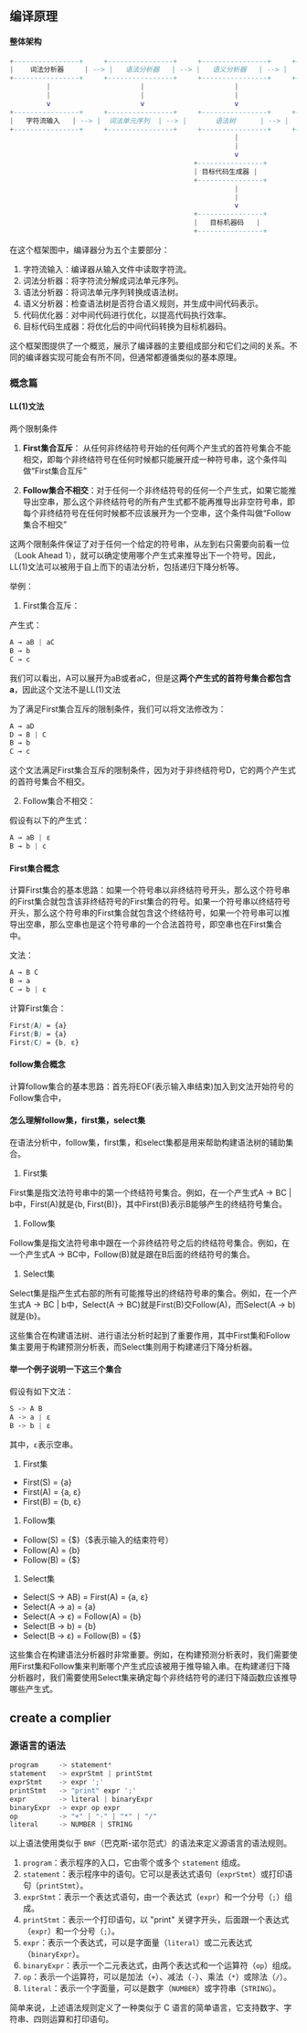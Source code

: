 ## 编译原理

#### 整体架构

```lua
+----------------+     +----------------+     +----------------+     +----------------+
|    词法分析器     | --> |   语法分析器   | --> |   语义分析器   | --> |   代码优化器   |
+----------------+     +----------------+     +----------------+     +----------------+
         |                      |                      |                      |
         |                      |                      |                      |
         v                      v                      v                      v
+----------------+     +----------------+     +----------------+     +----------------+
|   字符流输入   | --> |  词法单元序列  | --> |       语法树      | --> |      中间代码表示 |
+----------------+     +----------------+     +----------------+     +----------------+
                                                       |
                                                       |
                                                       v
                                             +----------------+
                                             | 目标代码生成器 |
                                             +----------------+
                                                       |
                                                       |
                                                       v
                                             +----------------+
                                             |   目标机器码   |
                                             +----------------+

```

在这个框架图中，编译器分为五个主要部分：

1. 字符流输入：编译器从输入文件中读取字符流。
2. 词法分析器：将字符流分解成词法单元序列。
3. 语法分析器：将词法单元序列转换成语法树。
4. 语义分析器：检查语法树是否符合语义规则，并生成中间代码表示。
5. 代码优化器：对中间代码进行优化，以提高代码执行效率。
6. 目标代码生成器：将优化后的中间代码转换为目标机器码。

这个框架图提供了一个概览，展示了编译器的主要组成部分和它们之间的关系。不同的编译器实现可能会有所不同，但通常都遵循类似的基本原理。

### 概念篇

#### LL(1)文法

两个限制条件

1. **First集合互斥**： 从任何非终结符号开始的任何两个产生式的首符号集合不能相交，即每个非终结符号在任何时候都只能展开成一种符号串，这个条件叫做“First集合互斥”

2. **Follow集合不相交**：对于任何一个非终结符号的任何一个产生式，如果它能推导出空串，那么这个非终结符号的所有产生式都不能再推导出非空符号串，即每个非终结符号在任何时候都不应该展开为一个空串，这个条件叫做“Follow集合不相交”

这两个限制条件保证了对于任何一个给定的符号串，从左到右只需要向前看一位（Look Ahead 1），就可以确定使用哪个产生式来推导出下一个符号。因此，LL(1)文法可以被用于自上而下的语法分析，包括递归下降分析等。

举例：

1. First集合互斥：

产生式：

```css
A → aB | aC
B → b
C → c
```

我们可以看出，A可以展开为aB或者aC，但是这**两个产生式的首符号集合都包含a**，因此这个文法不是LL(1)文法

为了满足First集合互斥的限制条件，我们可以将文法修改为：

```css
A → aD
D → B | C
B → b
C → c
```

这个文法满足First集合互斥的限制条件，因为对于非终结符号D，它的两个产生式的首符号集合不相交。

2. Follow集合不相交：

假设有以下的产生式：

```css
A → aB | ε
B → b | c
```

#### First集合概念

计算First集合的基本思路：如果一个符号串以非终结符号开头，那么这个符号串的First集合就包含该非终结符号的First集合的符号。如果一个符号串以终结符号开头，那么这个符号串的First集合就包含这个终结符号，如果一个符号串可以推导出空串，那么空串也是这个符号串的一个合法首符号，即空串也在First集合中。

文法：

```css
A → B C
B → a
C → b | ε
```

计算First集合：

```css
First(A) = {a}
First(B) = {a}
First(C) = {b, ε}
```

#### follow集合概念

计算follow集合的基本思路：首先将EOF(表示输入串结束)加入到文法开始符号的Follow集合中，





#### 怎么理解follow集，first集，select集

在语法分析中，follow集，first集，和select集都是用来帮助构建语法树的辅助集合。

1. First集

First集是指文法符号串中的第一个终结符号集合。例如，在一个产生式A -> BC | b中，First(A)就是{b, First(B)}，其中First(B)表示B能够产生的终结符号集合。

1. Follow集

Follow集是指文法符号串中跟在一个非终结符号之后的终结符号集合。例如，在一个产生式A -> BC中，Follow(B)就是跟在B后面的终结符号的集合。

1. Select集

Select集是指产生式右部的所有可能推导出的终结符号串的集合。例如，在一个产生式A -> BC | b中，Select(A -> BC)就是First(B)交Follow(A)，而Select(A -> b)就是{b}。

这些集合在构建语法树、进行语法分析时起到了重要作用，其中First集和Follow集主要用于构建预测分析表，而Select集则用于构建递归下降分析器。

#### 举一个例子说明一下这三个集合



假设有如下文法：

```css
S -> A B
A -> a | ε
B -> b | ε
```

其中，`ε`表示空串。

1. First集

- First(S) = {a}
- First(A) = {a, ε}
- First(B) = {b, ε}

1. Follow集

- Follow(S) = {$}（$表示输入的结束符号）
- Follow(A) = {b}
- Follow(B) = {$}

1. Select集

- Select(S -> AB) = First(A) = {a, ε}
- Select(A -> a) = {a}
- Select(A -> ε) = Follow(A) = {b}
- Select(B -> b) = {b}
- Select(B -> ε) = Follow(B) = {$}

这些集合在构建语法分析器时非常重要。例如，在构建预测分析表时，我们需要使用First集和Follow集来判断哪个产生式应该被用于推导输入串。在构建递归下降分析器时，我们需要使用Select集来确定每个非终结符号的递归下降函数应该推导哪些产生式。





## create a complier

### 源语言的语法

```rust
program     -> statement*
statement   -> exprStmt | printStmt
exprStmt    -> expr ';'
printStmt   -> "print" expr ';'
expr        -> literal | binaryExpr
binaryExpr  -> expr op expr
op          -> "+" | "-" | "*" | "/"
literal     -> NUMBER | STRING
```

以上语法使用类似于 `BNF`（巴克斯-诺尔范式）的语法来定义源语言的语法规则。

1. `program`：表示程序的入口，它由零个或多个 `statement` 组成。
2. `statement`：表示程序中的语句。它可以是表达式语句（`exprStmt`）或打印语句（`printStmt`）。
3. `exprStmt`：表示一个表达式语句，由一个表达式（`expr`）和一个分号（`;`）组成。
4. `printStmt`：表示一个打印语句，以 "print" 关键字开头，后面跟一个表达式（`expr`）和一个分号（`;`）。
5. `expr`：表示一个表达式，可以是字面量（`literal`）或二元表达式（`binaryExpr`）。
6. `binaryExpr`：表示一个二元表达式，由两个表达式和一个运算符（`op`）组成。
7. `op`：表示一个运算符，可以是加法（`+`）、减法（`-`）、乘法（`*`）或除法（`/`）。
8. `literal`：表示一个字面量，可以是数字（`NUMBER`）或字符串（`STRING`）。

简单来说，上述语法规则定义了一种类似于 C 语言的简单语言，它支持数字、字符串、四则运算和打印语句。

